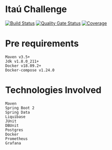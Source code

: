 # Itaú Challenge
[![Build Status](https://travis-ci.org/juniormazella/tasks.svg?branch=master)](https://travis-ci.org/juniormazella/tasks) [![Quality Gate Status](https://sonarcloud.io/api/project_badges/measure?project=juniormazella_tasks&metric=alert_status)](https://sonarcloud.io/dashboard?id=juniormazella_tasks) [![Coverage](https://sonarcloud.io/api/project_badges/measure?project=juniormazella_tasks&metric=coverage)](https://sonarcloud.io/dashboard?id=juniormazella_tasks)

# Pre requirements

    Maven v3.5+
    Jdk v1.8.0_211+
    Docker v18.09.2+
    Docker-compose v1.24.0

# Technologies Involved

    Maven
    Spring Boot 2
    Spring Data
    Liquibase
    JUnit
    DBUnit
    Postgres
    Docker
    Prometheus
    Grafana